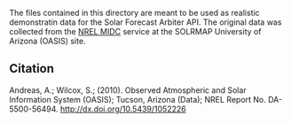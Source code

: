 The files contained in this directory are meant to be used as realistic demonstratin data
for the Solar Forecast Arbiter API. The original data was collected from the [NREL MIDC](https://midcdmz.nrel.gov/)
service at the SOLRMAP University of Arizona (OASIS) site.

Citation
--------
Andreas, A.; Wilcox, S.; (2010). Observed Atmospheric and Solar Information
System (OASIS); Tucson, Arizona (Data); NREL Report No. DA-5500-56494.
http://dx.doi.org/10.5439/1052226
